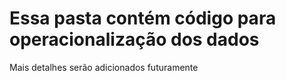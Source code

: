 # Essa pasta contém código para operacionalização dos dados

Mais detalhes serão adicionados futuramente